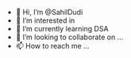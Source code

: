 - 👋 Hi, I’m @SahilDudi
- 👀 I’m interested in 
- 🌱 I’m currently learning DSA
- 💞️ I’m looking to collaborate on ...
- 📫 How to reach me ...

<!---
SahilDudi/SahilDudi is a ✨ special ✨ repository because its `README.md` (this file) appears on your GitHub profile.
You can click the Preview link to take a look at your changes.
--->
